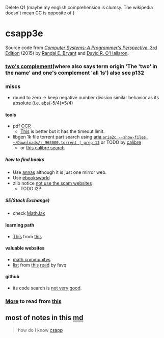 Delete Q1 (maybe my english comprehension is clumsy. The wikipedia doesn't mean CC is opposite of )
# csapp3e
Source code from [*Computer Systems: A Programmer's Perspective*, 3rd Edition](http://csapp.cs.cmu.edu/3e/home.html) (2015) by [Randal E. Bryant](http://www.cs.cmu.edu/~bryant) and [David R. O'Hallaron](http://www.cs.cmu.edu/~droh).
###  [two's complement](https://en.wikipedia.org/wiki/Two%27s_complement#Theory)(where also says term origin 'The 'two' in the name' and one's complement 'all 1s') also see p132
### miscs
- round to zero -> keep negative number division similar behavior as its absolute (i.e. abs(-5/4)=5/4)
#### tools
- pdf [OCR](https://tools.pdf24.org/en/ocr-pdf)
  - [This](https://avepdf.com/pdf-ocr) is better but it has the timeout limit.
- libgen 1k file torrent part search using [aria `aria2c --show-files ~/Downloads/r_963000.torrent | grep 13`](https://github.com/aria2/aria2/issues/843) or TODO by [calibre](https://www.reddit.com/r/libgen/comments/lxt7gu/ive_got_1000_books_now_what/)
  - or [this calibre search](https://www.reddit.com/r/Piracy/comments/wq03z7/a_calibre_plugin_that_allows_you_to_search_for/)
##### how to find books
- Use [annas](https://zh.annas-archive.org/) although it is just one mirror web.
- Use [ebooksworld](https://dl.ebooksworld.ir/books/Artificial.Intelligence.A.Modern.Approach.4th.Edition.Peter.Norvig.%20Stuart.Russell.Pearson.9780134610993.EBooksWorld.ir.pdf)
- zlib notice [not use the scam websites](https://www.reddit.com/r/zlibrary/comments/16xtm67/if_you_cannot_download_any_books_then_youre_on/)
  - TODO I2P
##### SE(Stack Exchange)
- check [MathJax](https://math.stackexchange.com/a/671193/1059606)
#### learning path
- [This](https://metacademy.org/graphs/concepts/deep_belief_networks) from [this](https://sharmaeklavya2.github.io/theoremdep/about.html)
#### valuable websites
- [math communitys](https://forum.snap.berkeley.edu/t/derivatives-of-the-busy-beaver-function/13109/2)
- [list](http://www.computersciencestudent.com/) from [this](http://williamstallings.com/OperatingSystems/OS9e-Student/) [read](https://stackoverflow.com/search?q=user%3A1131904+operating) by favq
#### github
- its code search is [not very good](https://www.reddit.com/r/github/comments/t6w4km/comment/hze0msr/?utm_source=share&utm_medium=web3x&utm_name=web3xcss&utm_term=1&utm_content=share_button).
### [More](https://teachyourselfcs.com/) to read from [this](https://news.ycombinator.com/item?id=22286340)
## most of notes in this [md](./asm/README.md)
> how do I know [csapp](https://www.zhihu.com/question/19627054?utm_id=0)